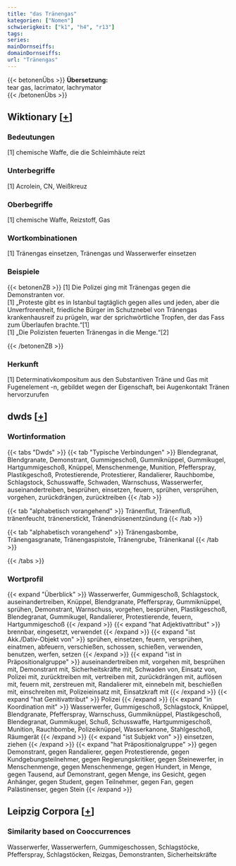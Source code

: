 ```yaml
---
title: "das Tränengas"
kategorien: ["Nomen"]
schwierigkeit: ["k1", "h4", "r13"]
tags:
series:
mainDornseiffs:
domainDornseiffs:
url: "Tränengas"
---
```


{{< betonenÜbs >}}
**Übersetzung:**  
tear gas, lacrimator, lachrymator  
{{< /betonenÜbs >}}

## Wiktionary [[+](https://de.wiktionary.org/wiki/Tränengas)]

### Bedeutungen
[1] chemische Waffe, die die Schleimhäute reizt  

### Unterbegriffe
[1] Acrolein, CN, Weißkreuz  

### Oberbegriffe
[1] chemische Waffe, Reizstoff, Gas  

### Wortkombinationen
[1] Tränengas einsetzen, Tränengas und Wasserwerfer einsetzen  

### Beispiele
{{< betonenZB >}}
[1] Die Polizei ging mit Tränengas gegen die Demonstranten vor.  
[1] „Proteste gibt es in Istanbul tagtäglich gegen alles und jeden, aber die Unverfrorenheit, friedliche Bürger im Schutznebel von Tränengas krankenhausreif zu prügeln, war der sprichwörtliche Tropfen, der das Fass zum Überlaufen brachte.“[1]  
[1] „Die Polizisten feuerten Tränengas in die Menge.“[2]  

{{< /betonenZB >}}
### Herkunft
[1] Determinativkompositum aus den Substantiven Träne und Gas mit Fugenelement -n, gebildet wegen der Eigenschaft, bei Augenkontakt Tränen hervorzurufen  



## dwds [[+](https://www.dwds.de/wb/Tränengas)]

### Wortinformation
{{< tabs "Dwds" >}}
{{< tab "Typische Verbindungen" >}}
Blendegranat, Blendgranate, Demonstrant, Gummigeschoß, Gummiknüppel, Gummikugel, Hartgummigeschoß, Knüppel, Menschenmenge, Munition, Pfefferspray, Plastikgeschoß, Protestierende, Protestierer, Randalierer, Rauchbombe, Schlagstock, Schusswaffe, Schwaden, Warnschuss, Wasserwerfer, auseinandertreiben, besprühen, einsetzen, feuern, sprühen, versprühen, vorgehen, zurückdrängen, zurücktreiben
{{< /tab >}}

{{< tab "alphabetisch vorangehend" >}}
Tränenflut, Tränenfluß, tränenfeucht, tränenerstickt, Tränendrüsenentzündung
{{< /tab >}}

{{< tab "alphabetisch vorangehend" >}}
Tränengasbombe, Tränengasgranate, Tränengaspistole, Tränengrube, Tränenkanal
{{< /tab >}}

{{< /tabs >}}

### Wortprofil
{{< expand "Überblick" >}} Wasserwerfer, Gummigeschoß, Schlagstock, auseinandertreiben, Knüppel, Blendgranate, Pfefferspray, Gummiknüppel, sprühen, Demonstrant, Warnschuss, vorgehen, besprühen, Plastikgeschoß, Blendegranat, Gummikugel, Randalierer, Protestierende, feuern, Hartgummigeschoß {{< /expand >}}
{{< expand "hat Adjektivattribut" >}} brennbar, eingesetzt, verwendet {{< /expand >}}
{{< expand "ist Akk./Dativ-Objekt von" >}} sprühen, einsetzen, feuern, versprühen, einatmen, abfeuern, verschießen, schossen, schießen, verwenden, benutzen, werfen, setzen {{< /expand >}}
{{< expand "ist in Präpositionalgruppe" >}} auseinandertreiben mit, vorgehen mit, besprühen mit, Demonstrant mit, Sicherheitskräfte mit, Schwaden von, Einsatz von, Polizei mit, zurücktreiben mit, vertreiben mit, zurückdrängen mit, auflösen mit, feuern mit, zerstreuen mit, Randalierer mit, einnebeln mit, beschießen mit, einschreiten mit, Polizeieinsatz mit, Einsatzkraft mit {{< /expand >}}
{{< expand "hat Genitivattribut" >}} Polizei {{< /expand >}}
{{< expand "in Koordination mit" >}} Wasserwerfer, Gummigeschoß, Schlagstock, Knüppel, Blendgranate, Pfefferspray, Warnschuss, Gummiknüppel, Plastikgeschoß, Blendegranat, Gummikugel, Schuß, Schusswaffe, Hartgummigeschoß, Munition, Rauchbombe, Polizeiknüppel, Wasserkanone, Stahlgeschoß, Räumgerät {{< /expand >}}
{{< expand "ist Subjekt von" >}} einsetzen, ziehen {{< /expand >}}
{{< expand "hat Präpositionalgruppe" >}} gegen Demonstrant, gegen Randalierer, gegen Protestierende, gegen Kundgebungsteilnehmer, gegen Regierungskritiker, gegen Steinewerfer, in Menschenmenge, gegen Menschenmenge, gegen Hundert, in Menge, gegen Tausend, auf Demonstrant, gegen Menge, ins Gesicht, gegen Anhänger, gegen Student, gegen Teilnehmer, gegen Fan, gegen Palästinenser, gegen Stein {{< /expand >}}

## Leipzig Corpora [[+](https://corpora.uni-leipzig.de/en/res?word=Tränengas&corpusId=deu_newscrawl-public_2018)]


### Similarity based on Cooccurrences
Wasserwerfer, Wasserwerfern, Gummigeschossen, Schlagstöcke, Pfefferspray, Schlagstöcken, Reizgas, Demonstranten, Sicherheitskräfte


